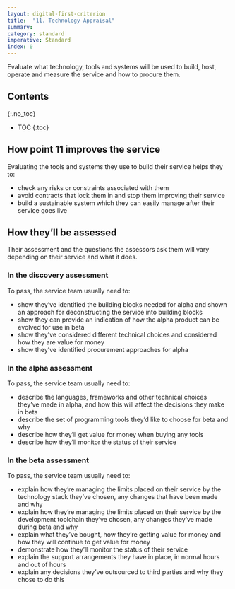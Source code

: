 ```yaml
---
layout: digital-first-criterion
title:  "11. Technology Appraisal"
summary:
category: standard
imperative: Standard
index: 0
---
```


<p class="leader">Evaluate what technology, tools and systems will be used to build, host, operate and measure the service and how to procure them.</p>

## Contents
{:.no_toc}
* TOC
{:toc}
<!--TOC max3-->

## How point 11 improves the service

Evaluating the tools and systems they use to build their service helps they to:

* check any risks or constraints associated with them
* avoid contracts that lock them in and stop them improving their service
* build a sustainable system which they can easily manage after their service goes live

## How they’ll be assessed

Their assessment and the questions the assessors ask them will vary depending on their service and what it does.

### In the discovery assessment

To pass, the service team usually need to:

* show they’ve identified the building blocks needed for alpha and shown an approach for deconstructing the service into building blocks
* show they can provide an indication of how the alpha product can be evolved for use in beta
* show they’ve considered different technical choices and considered how they are value for money
* show they’ve identified procurement approaches for alpha

### In the alpha assessment

To pass, the service team usually need to:

* describe the languages, frameworks and other technical choices they’ve made in alpha, and how this will affect the decisions they make in beta
* describe the set of programming tools they’d like to choose for beta and why
* describe how they’ll get value for money when buying any tools
* describe how they’ll monitor the status of their service

### In the beta assessment

To pass, the service team usually need to:

* explain how they’re managing the limits placed on their service by the technology stack they’ve chosen, any changes that have been made and why
* explain how they’re managing the limits placed on their service by the development toolchain they’ve chosen, any changes they’ve made during beta and why
* explain what they’ve bought, how they’re getting value for money and how they will continue to get value for money
* demonstrate how they’ll monitor the status of their service
* explain the support arrangements they have in place, in normal hours and out of hours
* explain any decisions they’ve outsourced to third parties and why they chose to do this

